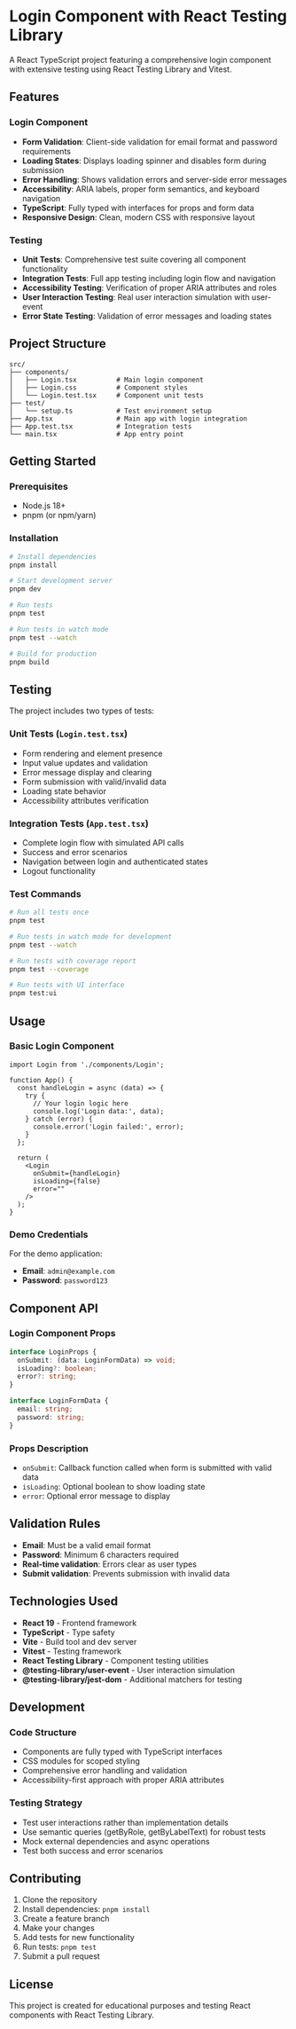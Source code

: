 # Login Component with React Testing Library

A React TypeScript project featuring a comprehensive login component with extensive testing using React Testing Library and Vitest.

## Features

### Login Component
- **Form Validation**: Client-side validation for email format and password requirements
- **Loading States**: Displays loading spinner and disables form during submission
- **Error Handling**: Shows validation errors and server-side error messages
- **Accessibility**: ARIA labels, proper form semantics, and keyboard navigation
- **TypeScript**: Fully typed with interfaces for props and form data
- **Responsive Design**: Clean, modern CSS with responsive layout

### Testing
- **Unit Tests**: Comprehensive test suite covering all component functionality
- **Integration Tests**: Full app testing including login flow and navigation
- **Accessibility Testing**: Verification of proper ARIA attributes and roles
- **User Interaction Testing**: Real user interaction simulation with user-event
- **Error State Testing**: Validation of error messages and loading states

## Project Structure

```
src/
├── components/
│   ├── Login.tsx          # Main login component
│   ├── Login.css          # Component styles
│   └── Login.test.tsx     # Component unit tests
├── test/
│   └── setup.ts           # Test environment setup
├── App.tsx                # Main app with login integration
├── App.test.tsx           # Integration tests
└── main.tsx               # App entry point
```

## Getting Started

### Prerequisites
- Node.js 18+
- pnpm (or npm/yarn)

### Installation

```bash
# Install dependencies
pnpm install

# Start development server
pnpm dev

# Run tests
pnpm test

# Run tests in watch mode
pnpm test --watch

# Build for production
pnpm build
```

## Testing

The project includes two types of tests:

### Unit Tests (`Login.test.tsx`)
- Form rendering and element presence
- Input value updates and validation
- Error message display and clearing
- Form submission with valid/invalid data
- Loading state behavior
- Accessibility attributes verification

### Integration Tests (`App.test.tsx`)
- Complete login flow with simulated API calls
- Success and error scenarios
- Navigation between login and authenticated states
- Logout functionality

### Test Commands

```bash
# Run all tests once
pnpm test

# Run tests in watch mode for development
pnpm test --watch

# Run tests with coverage report
pnpm test --coverage

# Run tests with UI interface
pnpm test:ui
```

## Usage

### Basic Login Component

```tsx
import Login from './components/Login';

function App() {
  const handleLogin = async (data) => {
    try {
      // Your login logic here
      console.log('Login data:', data);
    } catch (error) {
      console.error('Login failed:', error);
    }
  };

  return (
    <Login
      onSubmit={handleLogin}
      isLoading={false}
      error=""
    />
  );
}
```

### Demo Credentials

For the demo application:
- **Email**: `admin@example.com`
- **Password**: `password123`

## Component API

### Login Component Props

```typescript
interface LoginProps {
  onSubmit: (data: LoginFormData) => void;
  isLoading?: boolean;
  error?: string;
}

interface LoginFormData {
  email: string;
  password: string;
}
```

### Props Description

- `onSubmit`: Callback function called when form is submitted with valid data
- `isLoading`: Optional boolean to show loading state
- `error`: Optional error message to display

## Validation Rules

- **Email**: Must be a valid email format
- **Password**: Minimum 6 characters required
- **Real-time validation**: Errors clear as user types
- **Submit validation**: Prevents submission with invalid data

## Technologies Used

- **React 19** - Frontend framework
- **TypeScript** - Type safety
- **Vite** - Build tool and dev server
- **Vitest** - Testing framework
- **React Testing Library** - Component testing utilities
- **@testing-library/user-event** - User interaction simulation
- **@testing-library/jest-dom** - Additional matchers for testing

## Development

### Code Structure
- Components are fully typed with TypeScript interfaces
- CSS modules for scoped styling
- Comprehensive error handling and validation
- Accessibility-first approach with proper ARIA attributes

### Testing Strategy
- Test user interactions rather than implementation details
- Use semantic queries (getByRole, getByLabelText) for robust tests
- Mock external dependencies and async operations
- Test both success and error scenarios

## Contributing

1. Clone the repository
2. Install dependencies: `pnpm install`
3. Create a feature branch
4. Make your changes
5. Add tests for new functionality
6. Run tests: `pnpm test`
7. Submit a pull request

## License

This project is created for educational purposes and testing React components with React Testing Library.
